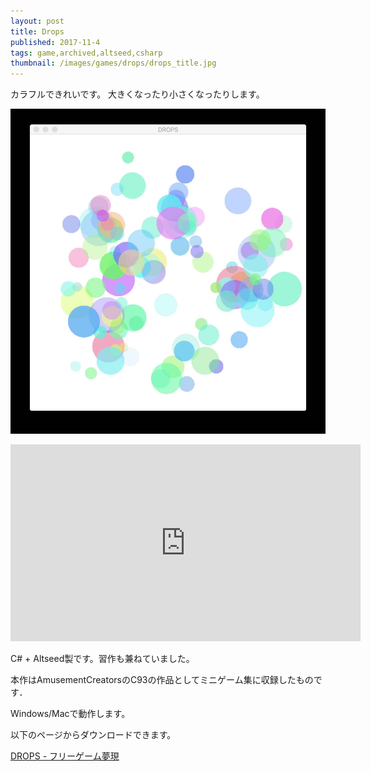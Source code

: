 ```yaml
---
layout: post
title: Drops
published: 2017-11-4
tags: game,archived,altseed,csharp
thumbnail: /images/games/drops/drops_title.jpg
---
```


カラフルできれいです。
大きくなったり小さくなったりします。

<!--more-->

<p>
    <img src="/images/games/drops/drops_game.jpg" width="560" class="has-image-centered">
</p>

<iframe width="560" height="315" src="https://www.youtube.com/embed/KIcBf2JBIdY" frameborder="0" allow="accelerometer; autoplay; clipboard-write; encrypted-media; gyroscope; picture-in-picture" allowfullscreen></iframe>

C# + Altseed製です。習作も兼ねていました。

本作はAmusementCreatorsのC93の作品としてミニゲーム集に収録したものです．

Windows/Macで動作します。

以下のページからダウンロードできます。

[DROPS - フリーゲーム夢現](https://freegame-mugen.jp/puzzle/game_6795.html)

